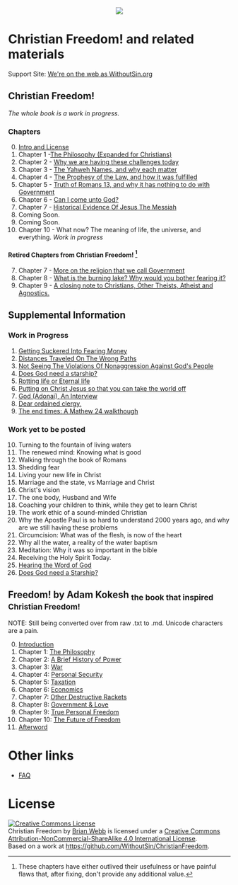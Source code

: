 <center><img src="Images/ChristianFreedomPage.png" /></center>

# Christian Freedom! and related materials
Support Site: [We're on the web as WithoutSin.org](https://www.withoutsin.org)
## Christian Freedom! 
_The whole book is a work in progress._
### Chapters
0. [Intro and License](Books/ChristianFreedomByBrianWebb/IntroAndLicense.md)
1. Chapter 1 -[The Philosophy (Expanded for Christians)](Books/ChristianFreedomByBrianWebb/Chapter1–ThePhilosophy_ExpandedForChristians.md)
2. Chapter 2 - [Why we are having these challenges today]( Books/ChristianFreedomByBrianWebb/Chapter2–WhyWeAreHavingTheseChallengesToday.md)
3. Chapter 3 - [The Yahweh Names, and why each matter]( Books/ChristianFreedomByBrianWebb/Chapter3–TheYahwehNamesAndWhyThisMatters.md)
4. Chapter 4 - [The Prophesy of the Law, and how it was fulfilled](Books/ChristianFreedomByBrianWebb/Chapter4–TheProphesyOfTheLawAndHowItWasFulfilled.md)
5. Chapter 5 - [Truth of Romans 13, and why it has nothing to do with Government](Books/ChristianFreedomByBrianWebb/Chapter5–TruthOfRomans13AndWhyItHasNothingToDoWithGovernment.md)
6. Chapter 6 - [Can I come unto God?](Books/ChristianFreedomByBrianWebb/Chapter6–CanIComeUntoGod.md)
7. Chapter 7 - [Historical Evidence Of Jesus The Messiah](Books/ChristianFreedomByBrianWebb/Chapter7-HistoricalEvidenceOfJesusTheMessiah.md)
8. Coming Soon.
8. Coming Soon.
10. Chapter 10 - What now? The meaning of life, the universe, and everything. _Work in progress_

#### Retired Chapters from Christian Freedom! [^WhyRetire]
7. Chapter 7 - [More on the religion that we call Government](Books/ChristianFreedomByBrianWebb/Chapter7–MoreOnTheReligionThatWeCallGovernment.md)
8. Chapter 8 - [What is the burning lake? Why would you bother fearing it?](Books/ChristianFreedomByBrianWebb/Chapter8–WhatIsTheBurningLakeWhyWouldYouBotherFearingIt.md)
9. Chapter 9 - [A closing note to Christians, Other Theists, Atheist and Agnostics.](Books/ChristianFreedomByBrianWebb/Chapter9–AClosingNoteToChristiansOtherTheistsAtheistAndAgnostics.md)


## Supplemental Information
### Work in Progress
 1. [Getting Suckered Into Fearing Money](Docs/GettingSuckeredIntoFearingMoney.md)
 2. [Distances Traveled On The Wrong Paths](Docs/DistancesTraveledOnTheWrongPaths.md)
 3. [Not Seeing The Violations Of Nonaggression Against God's People](Docs/NotSeeingTheViolationsOfNonaggressionAgainstGodsPeople.md) 
 4. [Does God need a starship?](Docs/DoesGodneedastarship.md)
 5. [Rotting life or Eternal life](Docs/RottingLifeOrEternalLife.md)
 6. [Putting on Christ Jesus so that you can take the world off](Docs/PuttingOnChristJesusSoThatYouCanTakeTheWorldOff.md)
 7. [God (Adonai), An Interview](Docs/God_Adonai_InAnInterview.md)
 8. [Dear ordained clergy,](Docs/stopfocusingondarkness.md)
 9. [The end times: A Mathew 24 walkthough](Docs/The%20end%20times%20-%20A%20Mathew%2024%20walkthough.md)
### Work yet to be posted
 10. Turning to the fountain of living waters
 11. The renewed mind: Knowing what is good
 12. Walking through the book of Romans
 13. Shedding fear
 14. Living your new life in Christ
 15. Marriage and the state, vs Marriage and Christ
 16. Christ's vision
 17. The one body, Husband and Wife
 18. Coaching your children to think, while they get to learn Christ
 19. The work ethic of a sound-minded Christian
 20. Why the Apostle Paul is so hard to understand 2000 years ago, and why are we still having these problems
 21. Circumcision: What was of the flesh, is now of the heart
 22. Why all the water, a reality of the water baptism
 23. Meditation: Why it was so important in the bible
 24. Receiving the Holy Spirit Today.
 25. [Hearing the Word of God](Docs/HearingTheWord.md)
 26. [Does God need a Starship?](Docs/DoesGodneedastarship.md)

## Freedom! by Adam Kokesh <sub>the book that inspired Christian Freedom!</sub>
NOTE: Still being converted over from raw .txt to .md. Unicode characters are a pain.

00. [Introduction](Books/Freedom-by-Adam-Kokesh/Freedom!%20by%20Adam%20Kokesh%20Introduction.md)
01. Chapter 1: [The Philosophy](Books/Freedom-by-Adam-Kokesh/Freedom!%20by%20Adam%20Kokesh%20Ch01.md)
02. Chapter 2: [A Brief History of Power](Books/Freedom-by-Adam-Kokesh/Freedom!%20by%20Adam%20Kokesh%20Ch02.md)
03. Chapter 3: [War](Books/Freedom-by-Adam-Kokesh/Freedom!%20by%20Adam%20Kokesh%20Ch03.md)
04. Chapter 4: [Personal Security](Books/Freedom-by-Adam-Kokesh/Freedom!%20by%20Adam%20Kokesh%20Ch04.md) 
05. Chapter 5: [Taxation](Books/Freedom-by-Adam-Kokesh/Freedom!%20by%20Adam%20Kokesh%20Ch05.md) 
06. Chapter 6: [Economics](Books/Freedom-by-Adam-Kokesh/Freedom!%20by%20Adam%20Kokesh%20Ch06.md) 
07. Chapter 7: [Other Destructive Rackets](Books/Freedom-by-Adam-Kokesh/Freedom!%20by%20Adam%20Kokesh%20Ch07.md) 
08. Chapter 8: [Government & Love](Books/Freedom-by-Adam-Kokesh/Freedom!%20by%20Adam%20Kokesh%20Ch08.md) 
09. Chapter 9: [True Personal Freedom](Books/Freedom-by-Adam-Kokesh/Freedom!%20by%20Adam%20Kokesh%20Ch09.md) 
10. Chapter 10: [The Future of Freedom](Books/Freedom-by-Adam-Kokesh/Freedom!%20by%20Adam%20Kokesh%20Ch10.md) 
11. [Afterword](Books/Freedom-by-Adam-Kokesh/Freedom!%20by%20Adam%20Kokesh%20Afterword.md) 

# Other links
* [FAQ](faq.md) 

# License
<a rel="license" href="http://creativecommons.org/licenses/by-nc-sa/4.0/"><img alt="Creative Commons License" style="border-width:0" src="https://i.creativecommons.org/l/by-nc-sa/4.0/88x31.png" /></a><br /><span xmlns:dct="http://purl.org/dc/terms/" property="dct:title">Christian Freedom</span> by <a xmlns:cc="http://creativecommons.org/ns#" href="http://withoutsin.org" property="cc:attributionName" rel="cc:attributionURL">Brian Webb</a> is licensed under a <a rel="license" href="http://creativecommons.org/licenses/by-nc-sa/4.0/">Creative Commons Attribution-NonCommercial-ShareAlike 4.0 International License</a>.<br />Based on a work at <a xmlns:dct="http://purl.org/dc/terms/" href="https://github.com/WithoutSin/ChristianFreedom" rel="dct:source">https://github.com/WithoutSin/ChristianFreedom</a>.

[^WhyRetire]: These chapters have either outlived their usefulness or have painful flaws that, after fixing, don't provide any additional value.
